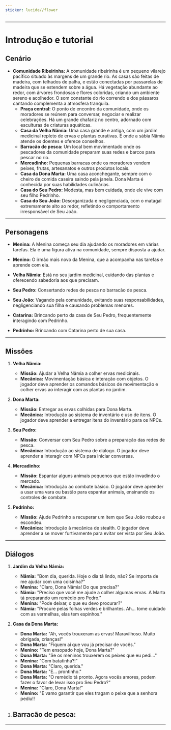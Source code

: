 ```yaml
---
sticker: lucide//flower
---
```

---
# Introdução e tutorial

## Cenário

- **Comunidade Ribeirinha:** A comunidade ribeirinha é um pequeno vilarejo pacífico situado às margens de um grande rio. As casas são feitas de madeira, com telhados de palha, e estão conectadas por passarelas de madeira que se estendem sobre a água. Há vegetação abundante ao redor, com árvores frondosas e flores coloridas, criando um ambiente sereno e acolhedor. O som constante do rio correndo e dos pássaros cantando complementa a atmosfera tranquila.
	- **Praça central:** O ponto de encontro da comunidade, onde os moradores se reúnem para conversar, negociar e realizar celebrações. Há um grande chafariz no centro, adornado com esculturas de criaturas aquáticas.
	- **Casa da Velha Nâmia:** Uma casa grande e antiga, com um jardim medicinal repleto de ervas e plantas curativas. É onde a sábia Nâmia atende os doentes e oferece conselhos.
	- **Barracão de pesca:** Um local bem movimentado onde os pescadores da comunidade preparam suas redes e barcos para pescar no rio.
	- **Mercadinho:** Pequenas barracas onde os moradores vendem peixes, frutas, artesanatos e outros produtos locais.
	- **Casa da Dona Marta:** Uma casa aconchegante, sempre com o cheiro de comida caseira saindo pela janela. Dona Marta é conhecida por suas habilidades culinárias.
	- **Casa do Seu Pedro:** Modesta, mas bem cuidada, onde ele vive com seu filho Pedrinho.
	- **Casa do Seu João:** Desorganizada e negligenciada, com o matagal extremamente alto ao redor, refletindo o comportamento irresponsável de Seu João.

---
## Personagens

- **Menina:** A Menina começa seu dia ajudando os moradores em várias tarefas. Ela é uma figura ativa na comunidade, sempre disposta a ajudar.

- **Menino:** O irmão mais novo da Menina, que a acompanha nas tarefas e aprende com ela.

- **Velha Nâmia:** Está no seu jardim medicinal, cuidando das plantas e oferecendo sabedoria aos que precisam.

- **Seu Pedro:** Consertando redes de pesca no barracão de pesca.

- **Seu João:** Vagando pela comunidade, evitando suas responsabilidades, negligenciando sua filha e causando problemas menores.

- **Catarina:** Brincando perto da casa de Seu Pedro, frequentemente interagindo com Pedrinho.

- **Pedrinho:** Brincando com Catarina perto de sua casa.

---
## Missões

1. **Velha Nâmia:**
	- **Missão:** Ajudar a Velha Nâmia a colher ervas medicinais.
	- **Mecânica:** Movimentação básica e interação com objetos. O jogador deve aprender os comandos básicos de movimentação e colher ervas ao interagir com as plantas no jardim.

2. **Dona Marta:** 
	- **Missão:** Entregar as ervas colhidas para Dona Marta.
	- **Mecânica:** Introdução ao sistema de inventário e uso de itens. O jogador deve aprender a entregar itens do inventário para os NPCs.

3. **Seu Pedro:**
	- **Missão:** Conversar com Seu Pedro sobre a preparação das redes de pesca.
	- **Mecânica:** Introdução ao sistema de diálogo. O jogador deve aprender a interagir com NPCs para iniciar conversas.

4. **Mercadinho:**
	- **Missão:** Espantar alguns animais pequenos que estão invadindo o mercado.
	- **Mecânica:** Introdução ao combate básico. O jogador deve aprender a usar uma vara ou bastão para espantar animais, ensinando os controles de combate.

5. **Pedrinho:**
	- **Missão:** Ajude Pedrinho a recuperar um item que Seu João roubou e escondeu.
	- **Mecânica:** Introdução à mecânica de stealth. O jogador deve aprender a se mover furtivamente para evitar ser vista por Seu João.

---
## Diálogos

1. **Jardim da Velha Nâmia:** 
	- **Nâmia:** "Bom dia, querida. Hoje o dia tá lindo, não? Se importa de me ajudar com uma coisinha?"
	- **Menina:** "Claro, Dona Nâmia! Do que precisa?"
	- **Nâmia:** "Preciso que você me ajude a colher algumas ervas. A Marta tá preparando um remédio pro Pedro."
	- **Menina:** "Pode deixar, o que eu devo procurar?"
	- **Nâmia:** "Procure pelas folhas verdes e brilhantes. Ah... tome cuidado com as vermelhas, elas tem espinhos."

2. **Casa da Dona Marta:** 
	- **Dona Marta:** "Ah, vocês trouxeram as ervas! Maravilhoso. Muito obrigada, crianças!"
	- **Dona Marta:** "Fiquem aí que vou já precisar de vocês."
	- **Menino:** "Tem ensopado hoje, Dona Marta?"
	- **Dona Marta:** "Se os meninos trouxerem os peixes que eu pedi..."
	- **Menina:** "Com batatinha?!"
	- **Dona Marta:** "Claro, querida."
	- **Dona Marta:** "E... prontinho."
	- **Dona Marta:** "O remédio tá pronto. Agora vocês amores, podem fazer o favor de levar isso pro Seu Pedro?"
	- **Menina:** "Claro, Dona Marta!"
	- **Menino:** "E vamo garantir que eles tragam o peixe que a senhora pediu!!

3. **Barracão de pesca:**
	- 

---
